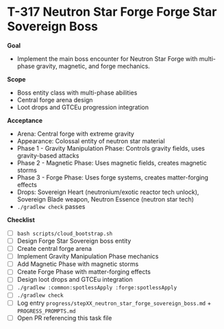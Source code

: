 # T-317 Neutron Star Forge Forge Star Sovereign Boss

**Goal**

- Implement the main boss encounter for Neutron Star Forge with multi-phase gravity, magnetic, and forge mechanics.

**Scope**

- Boss entity class with multi-phase abilities
- Central forge arena design
- Loot drops and GTCEu progression integration

**Acceptance**

- Arena: Central forge with extreme gravity
- Appearance: Colossal entity of neutron star material
- Phase 1 - Gravity Manipulation Phase: Controls gravity fields, uses gravity-based attacks
- Phase 2 - Magnetic Phase: Uses magnetic fields, creates magnetic storms
- Phase 3 - Forge Phase: Uses forge systems, creates matter-forging effects
- Drops: Sovereign Heart (neutronium/exotic reactor tech unlock), Sovereign Blade weapon, Neutron Essence (neutron star tech)
- `./gradlew check` passes

**Checklist**

- [ ] `bash scripts/cloud_bootstrap.sh`
- [ ] Design Forge Star Sovereign boss entity
- [ ] Create central forge arena
- [ ] Implement Gravity Manipulation Phase mechanics
- [ ] Add Magnetic Phase with magnetic storms
- [ ] Create Forge Phase with matter-forging effects
- [ ] Design loot drops and GTCEu integration
- [ ] `./gradlew :common:spotlessApply :forge:spotlessApply`
- [ ] `./gradlew check`
- [ ] Log entry `progress/stepXX_neutron_star_forge_sovereign_boss.md` + `PROGRESS_PROMPTS.md`
- [ ] Open PR referencing this task file
